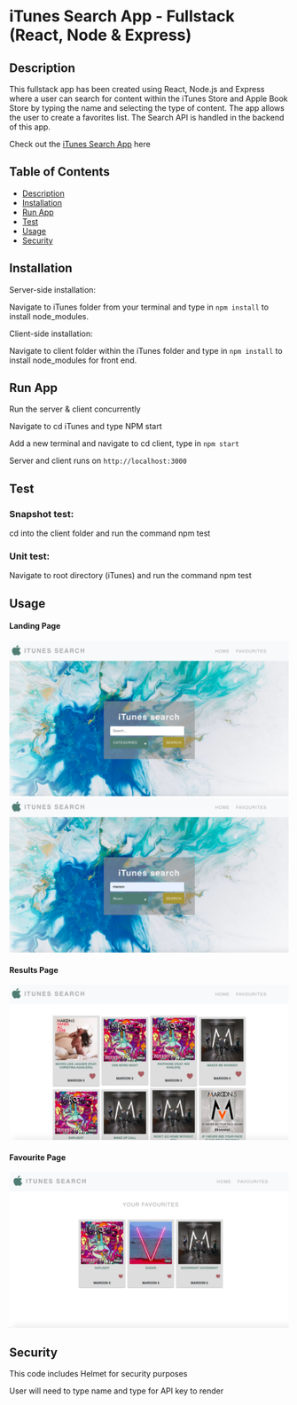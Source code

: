 # iTunes Search App - Fullstack (React, Node & Express)

## Description

This fullstack app has been created using React, Node.js and Express where a user can search for content within the iTunes Store and Apple Book Store by typing the name and selecting the type of content. The app allows the user to create a favorites list. The Search API is handled in the backend of this app.

Check out the [iTunes Search App](https://i-tunes-app.herokuapp.com) here

## Table of Contents
* [Description](#description)
* [Installation](#installation)
* [Run App](#run-app)
* [Test](#test)
* [Usage](#usage)
* [Security](#security)

## Installation

Server-side installation:

Navigate to iTunes folder from your terminal and type in `npm install` to install node_modules.

Client-side installation:

Navigate to client folder within the iTunes folder and type in `npm install` to install node_modules for front end.

## Run App

Run the server & client concurrently

Navigate to cd iTunes and type NPM start

Add a new terminal and navigate to cd client, type in `npm start`

Server and client runs on `http://localhost:3000`

## Test

### Snapshot test:

cd into the client folder and run the command npm test

### Unit test:

Navigate to root directory (iTunes) and run the command npm test

## Usage

#### Landing Page
![Landing Page Image1](screenshots/Screenshot1.png)
![Landing Page Image2](screenshots/Screenshot2.png)

#### Results Page
![Result Page Image](screenshots/Screenshot3.png)

#### Favourite Page
![Favourites Page Image](screenshots/Screenshot4.png)

## Security

This code includes Helmet for security purposes

User will need to type name and type for API key to render










